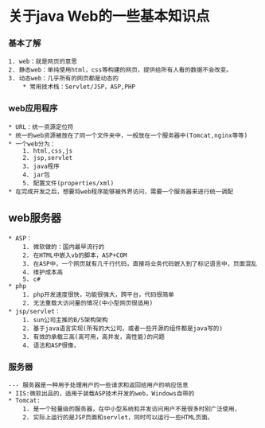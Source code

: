 # 关于java Web的一些基本知识点
### 基本了解
	1. web：就是网页的意思
	2. 静态web：单纯使用html，css等构建的网页，提供给所有人看的数据不会改变。
	3. 动态web：几乎所有的网页都是动态的
		* 常用技术栈：Servlet/JSP，ASP,PHP
### web应用程序
	* URL：统一资源定位符
	* 统一的web资源被放在了同一个文件夹中，一般放在一个服务器中(Tomcat,nginx等等)
	* 一个web分为：
		1. html,css,js
		2. jsp,servlet
		3. java程序
		4. jar包
		5. 配置文件(properties/xml)
	* 在完成开发之后，想要将web程序能够被外界访问，需要一个服务器来进行统一调配
## web服务器
	* ASP：
		1. 微软做的：国内最早流行的
		2. 在HTML中嵌入vb的脚本，ASP+COM
		3. 在ASP中，一个网页就有几千行代码，直接将业务代码嵌入到了标记语言中，页面混乱
		4. 维护成本高
		5. c#
	* php
		1. php开发速度很快，功能很强大，跨平台，代码很简单
		2. 无法重载大访问量的情况(中小型网页很适用)
	* jsp/servlet：
		1. sun公司主推的B/S架构架构
		2. 基于java语言实现(所有的大公司，或者一些开源的组件都是java写的)
		3. 有效的承载三高(高可用，高并发，高性能)的问题
		4. 语法和ASP很像，
### 服务器
	--- 服务器是一种用于处理用户的一些请求和返回给用户的响应信息
	* IIS:微软出品的，适用于装载ASP技术开发的web，Windows自带的
	* Tomcat:
		1. 是一个轻量级的服务器，在中小型系统和并发访问用户不是很多时别广泛使用，
		2. 实际上运行的是JSP页面和servlet，同时可以运行一些HTML页面。